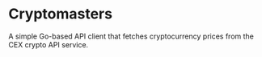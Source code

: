 # Cryptomasters

A simple Go-based API client that fetches cryptocurrency prices from the CEX crypto API service.
